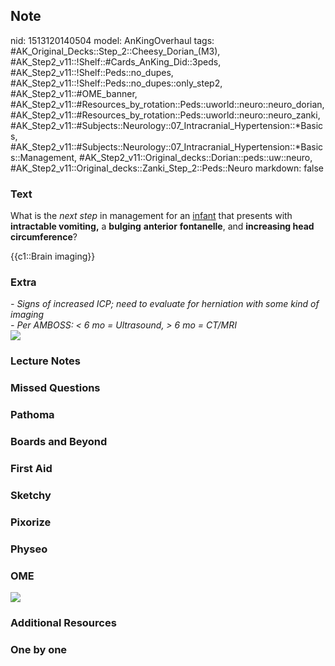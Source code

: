 ## Note
nid: 1513120140504
model: AnKingOverhaul
tags: #AK_Original_Decks::Step_2::Cheesy_Dorian_(M3), #AK_Step2_v11::!Shelf::#Cards_AnKing_Did::3peds, #AK_Step2_v11::!Shelf::Peds::no_dupes, #AK_Step2_v11::!Shelf::Peds::no_dupes::only_step2, #AK_Step2_v11::#OME_banner, #AK_Step2_v11::#Resources_by_rotation::Peds::uworld::neuro::neuro_dorian, #AK_Step2_v11::#Resources_by_rotation::Peds::uworld::neuro::neuro_zanki, #AK_Step2_v11::#Subjects::Neurology::07_Intracranial_Hypertension::*Basics, #AK_Step2_v11::#Subjects::Neurology::07_Intracranial_Hypertension::*Basics::Management, #AK_Step2_v11::Original_decks::Dorian::peds::uw::neuro, #AK_Step2_v11::Original_decks::Zanki_Step_2::Peds::Neuro
markdown: false

### Text
What is the <i>next step</i> in management for an <u>infant</u>
that presents with <b>intractable vomiting,</b> a <b>bulging</b>
<b>anterior</b> <b>fontanelle</b>, and <b>increasing head
circumference</b>?
<div>
  {{c1::Brain imaging}}
</div>

### Extra
<div>
  <i>- Signs of increased ICP; need to evaluate for herniation with
  some kind of imaging</i>
</div>
<div>
  <i>- Per AMBOSS: < 6 mo = Ultrasound, > 6 mo = CT/MRI</i>
</div><img src="thisi%20s%20rough.png">

### Lecture Notes


### Missed Questions


### Pathoma


### Boards and Beyond


### First Aid


### Sketchy


### Pixorize


### Physeo


### OME
<div class="ome-widget">
  <a href="https://onlinemeded.org?ref=anki"><img src=
  "_OME_AnkiFlashcards_General_7.png"></a>
</div>

### Additional Resources


### One by one

